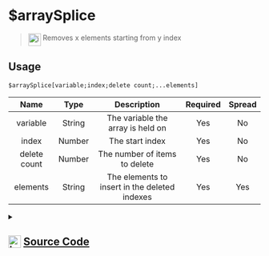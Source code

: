 # $arraySplice
> <img align="top" src="https://upload.wikimedia.org/wikipedia/commons/thumb/e/e4/Infobox_info_icon.svg/160px-Infobox_info_icon.svg.png?20150409153300" alt="image" width="25" height="auto"> Removes x elements starting from y index
## Usage
```
$arraySplice[variable;index;delete count;...elements]
```
| Name | Type | Description | Required | Spread
| :---: | :---: | :---: | :---: | :---: |
variable | String | The variable the array is held on | Yes | No
index | Number | The start index | Yes | No
delete count | Number | The number of items to delete | Yes | No
elements | String | The elements to insert in the deleted indexes | Yes | Yes
<details>
<summary>
    
## <img align="top" src="https://cdn4.iconfinder.com/data/icons/iconsimple-logotypes/512/github-512.png" alt="image" width="25" height="auto">  [Source Code](https://github.com/tryforge/ForgeScript-V2/blob/main/src/native/arraySplice.ts)
    
</summary>
    
```ts
import { ArgType, NativeFunction, Return } from "../structures"

export default new NativeFunction({
    name: "$arraySplice",
    version: "1.0.0",
    description: "Removes x elements starting from y index",
    unwrap: true,
    args: [
        {
            name: "variable",
            description: "The variable the array is held on",
            rest: false,
            required: true,
            type: ArgType.String,
        },
        {
            name: "index",
            description: "The start index",
            rest: false,
            required: true,
            type: ArgType.Number,
        },
        {
            name: "delete count",
            description: "The number of items to delete",
            required: true,
            rest: false,
            type: ArgType.Number,
        },
        {
            name: "elements",
            description: "The elements to insert in the deleted indexes",
            required: true,
            rest: true,
            type: ArgType.String,
        },
    ],
    brackets: true,
    execute(ctx, [name, index, count, elements]) {
        const arr = ctx.getEnvironmentKey(name)
        if (Array.isArray(arr)) {
            arr.splice(index, count, ...elements)
        }

        return this.success()
    },
})

```
    
</details>